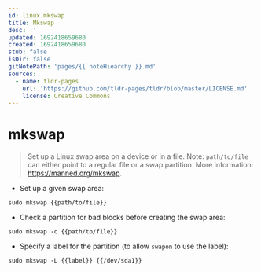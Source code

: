 ```yaml
---
id: linux.mkswap
title: Mkswap
desc: ''
updated: 1692418659680
created: 1692418659680
stub: false
isDir: false
gitNotePath: 'pages/{{ noteHiearchy }}.md'
sources:
  - name: tldr-pages
    url: 'https://github.com/tldr-pages/tldr/blob/master/LICENSE.md'
    license: Creative Commons
---
```

# mkswap

> Set up a Linux swap area on a device or in a file.
> Note: `path/to/file` can either point to a regular file or a swap partition.
> More information: <https://manned.org/mkswap>.

- Set up a given swap area:

`sudo mkswap {{path/to/file}}`

- Check a partition for bad blocks before creating the swap area:

`sudo mkswap -c {{path/to/file}}`

- Specify a label for the partition (to allow `swapon` to use the label):

`sudo mkswap -L {{label}} {{/dev/sda1}}`

